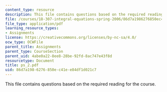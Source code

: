 ```yaml
---
content_type: resource
description: This file contains questions based on the required reading for the course.
file: /courses/18-307-integral-equations-spring-2006/86d7a1986276850ec41ee84df1d021c7_ps_2.pdf
file_type: application/pdf
learning_resource_types:
- Assignments
license: https://creativecommons.org/licenses/by-nc-sa/4.0/
ocw_type: OCWFile
parent_title: Assignments
parent_type: CourseSection
parent_uid: 4abe0a22-8ee8-28be-92fd-8ac747e43f8d
resourcetype: Document
title: ps_2.pdf
uid: 86d7a198-6276-850e-c41e-e84df1d021c7
---
```

This file contains questions based on the required reading for the course.